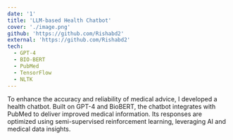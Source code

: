 ```yaml
---
date: '1'
title: 'LLM-based Health Chatbot'
cover: './image.png'
github: 'https://github.com/Rishabd2'
external: 'https://github.com/Rishabd2'
tech:
  - GPT-4
  - BIO-BERT
  - PubMed
  - TensorFlow
  - NLTK
---
```


To enhance the accuracy and reliability of medical advice, I developed a health chatbot. Built on GPT-4 and BioBERT, the chatbot integrates with PubMed to deliver improved medical information. Its responses are optimized using semi-supervised reinforcement learning, leveraging AI and medical data insights.
